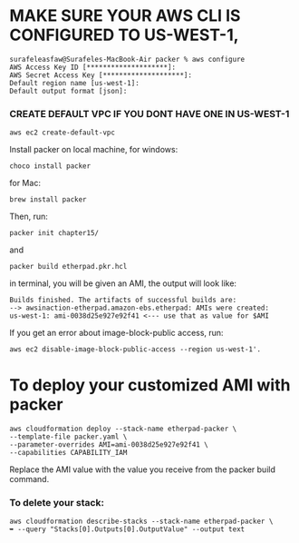 # MAKE SURE YOUR AWS CLI IS CONFIGURED TO US-WEST-1,
```
surafeleasfaw@Surafeles-MacBook-Air packer % aws configure
AWS Access Key ID [********************]: 
AWS Secret Access Key [********************]: 
Default region name [us-west-1]: 
Default output format [json]:
```
###  CREATE DEFAULT VPC IF YOU DONT HAVE ONE IN US-WEST-1
```
aws ec2 create-default-vpc
```

Install packer on local machine, for windows:
```
choco install packer 
```
for Mac:
```
brew install packer
```

Then, run:
```
packer init chapter15/
```
and
```
packer build etherpad.pkr.hcl 
```
in terminal, you will be given an AMI, the output will look like:



```
Builds finished. The artifacts of successful builds are:
--> awsinaction-etherpad.amazon-ebs.etherpad: AMIs were created:
us-west-1: ami-0038d25e927e92f41 <--- use that as value for $AMI
```

If you get an error about image-block-public access, run: 
```
aws ec2 disable-image-block-public-access --region us-west-1'.
```

# To deploy your customized AMI with packer
```
aws cloudformation deploy --stack-name etherpad-packer \
--template-file packer.yaml \
--parameter-overrides AMI=ami-0038d25e927e92f41 \
--capabilities CAPABILITY_IAM
```
Replace the AMI value with the value you receive from the packer build command.

### To delete your stack:
```
aws cloudformation describe-stacks --stack-name etherpad-packer \
➥ --query "Stacks[0].Outputs[0].OutputValue" --output text
```
